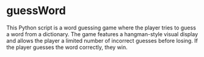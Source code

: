 # guessWord
This Python script is a word guessing game where the player tries to guess a word from a dictionary. The game features a hangman-style visual display and allows the player a limited number of incorrect guesses before losing. If the player guesses the word correctly, they win.

